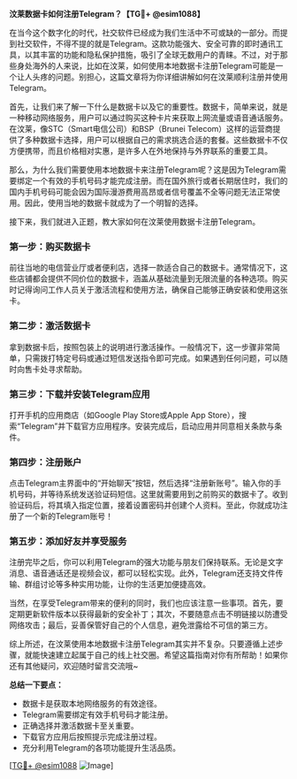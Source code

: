**汶莱数据卡如何注册Telegram？【TG💪+ @esim1088】**

在当今这个数字化的时代，社交软件已经成为我们生活中不可或缺的一部分。而提到社交软件，不得不提的就是Telegram。这款功能强大、安全可靠的即时通讯工具，以其丰富的功能和隐私保护措施，吸引了全球无数用户的青睐。不过，对于那些身处海外的人来说，比如在汶莱，如何使用本地数据卡注册Telegram可能是一个让人头疼的问题。别担心，这篇文章将为你详细讲解如何在汶莱顺利注册并使用Telegram。

首先，让我们来了解一下什么是数据卡以及它的重要性。数据卡，简单来说，就是一种移动网络服务，用户可以通过购买这种卡片来获取上网流量或语音通话服务。在汶莱，像STC（Smart电信公司）和BSP（Brunei Telecom）这样的运营商提供了多种数据卡选择，用户可以根据自己的需求挑选合适的套餐。这些数据卡不仅方便携带，而且价格相对实惠，是许多人在外地保持与外界联系的重要工具。

那么，为什么我们需要使用本地数据卡来注册Telegram呢？这是因为Telegram需要绑定一个有效的手机号码才能完成注册。而在国外旅行或者长期居住时，我们的国内手机号码可能会因为国际漫游费用高昂或者信号覆盖不全等问题无法正常使用。因此，使用当地的数据卡就成为了一个明智的选择。

接下来，我们就进入正题，教大家如何在汶莱使用数据卡注册Telegram。

### 第一步：购买数据卡

前往当地的电信营业厅或者便利店，选择一款适合自己的数据卡。通常情况下，这些店铺都会提供不同价位的数据卡，涵盖从基础流量到无限流量的各种选项。购买时记得询问工作人员关于激活流程和使用方法，确保自己能够正确安装和使用这张卡。

### 第二步：激活数据卡

拿到数据卡后，按照包装上的说明进行激活操作。一般情况下，这一步骤非常简单，只需拨打特定号码或通过短信发送指令即可完成。如果遇到任何问题，可以随时向售卡处寻求帮助。

### 第三步：下载并安装Telegram应用

打开手机的应用商店（如Google Play Store或Apple App Store），搜索“Telegram”并下载官方应用程序。安装完成后，启动应用并同意相关条款与条件。

### 第四步：注册账户

点击Telegram主界面中的“开始聊天”按钮，然后选择“注册新账号”。输入你的手机号码，并等待系统发送验证码短信。这里就需要用到之前购买的数据卡了。收到验证码后，将其填入指定位置，接着设置密码并创建个人资料。至此，你就成功注册了一个新的Telegram账号！

### 第五步：添加好友并享受服务

注册完毕之后，你可以利用Telegram的强大功能与朋友们保持联系。无论是文字消息、语音通话还是视频会议，都可以轻松实现。此外，Telegram还支持文件传输、群组讨论等多种实用功能，让你的生活更加便捷高效。

当然，在享受Telegram带来的便利的同时，我们也应该注意一些事项。首先，要定期更新软件版本以获得最新的安全补丁；其次，不要随意点击不明链接以防遭受网络攻击；最后，妥善保管好自己的个人信息，避免泄露给不可信的第三方。

综上所述，在汶莱使用本地数据卡注册Telegram其实并不复杂。只要遵循上述步骤，就能快速建立起属于自己的线上社交圈。希望这篇指南对你有所帮助！如果你还有其他疑问，欢迎随时留言交流哦~

**总结一下要点：**
- 数据卡是获取本地网络服务的有效途径。
- Telegram需要绑定有效手机号码才能注册。
- 正确选择并激活数据卡至关重要。
- 下载官方应用后按照提示完成注册过程。
- 充分利用Telegram的各项功能提升生活品质。

[[TG💪+ @esim1088](https://t.me/s/esim1088) ![Image](https://i.postimg.cc/4NQfJmqS/Snipaste-2025-05-13-00-14-12.png)]
